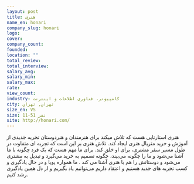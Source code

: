 ```yaml
---
layout: post
title: هنری
name_en: honari
company_slug: honari
logo: 
cover: 
company_count:
founded:
location: ""
total_review: 
total_interview: 
salary_avg: 
salary_min: 
salary_max: 
rate: 
view_count: 
industry: کامپیوتر، فناوری اطلاعات و اینترنت
city: تهران, تهران
size_en: VS
size: 11-51 نفر
site: http://honari.com/
---
```


هنری استارتاپی هست که تلاش میکند برای هنرمندان و هنردوستان تجربه جدیدی از آموزش و خرید متریال هنری ایجاد کند.
تلاش هنری بر این است که تجربه‌ ای متفاوت در طول مسیر سفر مشتری، برای او خلق کند. برای ما مهم هست که یک فرد چگونه با ما آشنا می‌شود و ما را چگونه می‌بیند، چگونه تصمیم به خرید می‌گیرد و تبدیل به مشتری می‌شود و دوستانش را هم با هنری آشنا می کند .
ما همواره پویا و در حال یادگیری و کسب تجربه های جدید هستیم و اعتقاد داریم می‌توانیم یاد بگیریم و از دل همین یادگیری رشد کنیم.
